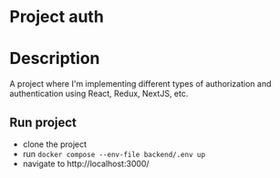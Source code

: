 # Project auth

# Description
A project where I'm implementing different types of authorization and authentication using React, Redux, NextJS, etc.

## Run project
- clone the project
- run ```docker compose --env-file backend/.env up```
- navigate to http://localhost:3000/
